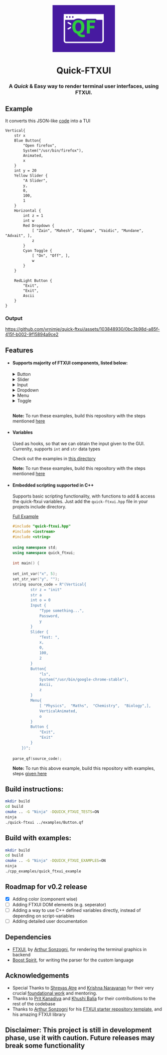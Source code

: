 <div align="center">
    <img src="./assets/qf-high-resolution-color-logo.png" height=150 width=200></img>
    <h1>Quick-FTXUI</h1>
    <h3>A <i>Quick</i> & Easy way to render terminal user interfaces, using FTXUI.</h3>
</div>

## Example

It converts this JSON-like [code](./examples/multiple_components.qf) into a TUI

```
Vertical{
    str x
    Blue Button{
        "Open firefox",
        System("/usr/bin/firefox"),
        Animated,
        x
    }
    int y = 20
    Yellow Slider {
        "A Slider",
        y,
        0,
        100,
        1
    }
    Horizontal {
        int z = 1
        int w
        Red Dropdown {
            [ "Zain", "Mahesh", "Alqama", "Vaidic", "Mundane", "Advait", ],
            z
        }
        Cyan Toggle {
            [ "On", "Off", ],
            w
        }
    }

    RedLight Button {
        "Exit",
        "Exit",
        Ascii
    }
}
```

### Output

https://github.com/vrnimje/quick-ftxui/assets/103848930/0bc3b98d-a85f-415f-b002-9f15894a9ce2


## Features
* #### Supports majority of FTXUI components, listed below:
    <details><summary>Button</summary>
    Supports System() calls (like /usr/bin/firefox)

    [Example](./examples/Button.qf)

    ![](./assets/image-1.png)
    </details>

    <details><summary>Slider</summary>

    [Example](./examples/Slider.qf)

    ![](./assets/image-2.png)

    </details>

    <details><summary>Input</summary>

    [Example](./examples/input.qf)

    ![](./assets/image-4.png)

    </details>

    <details><summary>Dropdown</summary>

    [Example](./examples/menu_toggle_dropdown.qf#L15-L18)

    ![](./assets/image-5.png)

    </details>

    <details><summary>Menu</summary>

    [Example](./examples/menu_toggle_dropdown.qf#L4-L8)
    
    ![](./assets/image-6.png)

    </details>

    <details><summary>Toggle</summary>

    [Example](./examples/menu_toggle_dropdown.qf#L11-14)

    ![](./assets/image-7.png)

    </details>
    <br>

    **Note:** To run these examples, build this repository with the steps mentioned [here](#build-instructions)

* #### Variables

    Used as hooks, so that we can obtain the input given to the GUI. Currenlty, supports `int` and `str` data types

    Check out the examples in [this directory](./examples/)

    **Note:** To run these examples, build this repository with the steps mentioned [here](#build-instructions)

* #### Embedded scripting supported in C++

    Supports basic scripting functionality, with functions to add & access the quick-ftxui variables. Just add the `quick-ftxui.hpp` file in your projects include directory.
    
    [Full Example](./cpp_examples/example.cpp)

    ```cpp
    #include "quick-ftxui.hpp"
    #include <iostream>
    #include <string>

    using namespace std;
    using namespace quick_ftxui;

    int main() {

    set_int_var("x", 5);
    set_str_var("y", "");
    string source_code = R"(Vertical{
            str z = "init"
            str a
            int o = 0
            Input {
                "Type something...",
                Password,
                y
            }
            Slider {
                "Test: ",
                x,
                0,
                100,
                2
            }
            Button{
                "ls",
                System("/usr/bin/google-chrome-stable"),
                Ascii,
                z
            }
            Menu{
                [ "Physics",  "Maths",  "Chemistry",  "Biology",],
                VerticalAnimated,
                o
            }
            Button {
                "Exit",
                "Exit"
            }
        })";

    parse_qf(source_code);
    ```

    **Note:** To run this above example, build this repository with examples, steps [given here](#build-with-examples)

## Build instructions:
~~~bash
mkdir build
cd build
cmake .. -G "Ninja" -DQUICK_FTXUI_TESTS=ON
ninja
./quick-ftxui ../examples/Button.qf
~~~

## Build with examples:
~~~bash
mkdir build
cd build
cmake .. -G "Ninja" -DQUICK_FTXUI_EXAMPLES=ON
ninja
./cpp_examples/quick_ftxui_example
~~~

## Roadmap for v0.2 release

- [x] Adding color (component wise)
- [ ] Adding FTXUI DOM elements (e.g. seperator)
- [ ] Adding a way to use C++ defined variables directly, instead of depending on script-variables 
- [ ] Adding detailed user documentation

## Dependencies

* [FTXUI](https://github.com/ArthurSonzogni/FTXUI), by [Arthur Sonzogni](https://github.com/ArthurSonzogni), for rendering the terminal graphics in backend
* [Boost Spirit](https://github.com/boostorg/spirit), for writing the parser for the custom language

## Acknowledgements

* Special Thanks to [Shreyas Atre](https://github.com/SAtacker) and [Krishna Narayanan](https://github.com/Krishna-13-cyber) for their very crucial [foundational work](https://github.com/SAtacker/quick-ftxui) and mentoring.
* Thanks to [Prit Kanadiya](https://github.com/PritK99) and [Khushi Balia](https://github.com/Khushi-Balia) for their contributions to the rest of the codebase
* Thanks to [Arthur Sonzogni](https://github.com/ArthurSonzogni) for his [FTXUI starter repository template](https://github.com/ArthurSonzogni/ftxui-starter), and his amazing FTXUI library 

## Disclaimer: This project is still in development phase, use it with caution. Future releases may break some functionality






